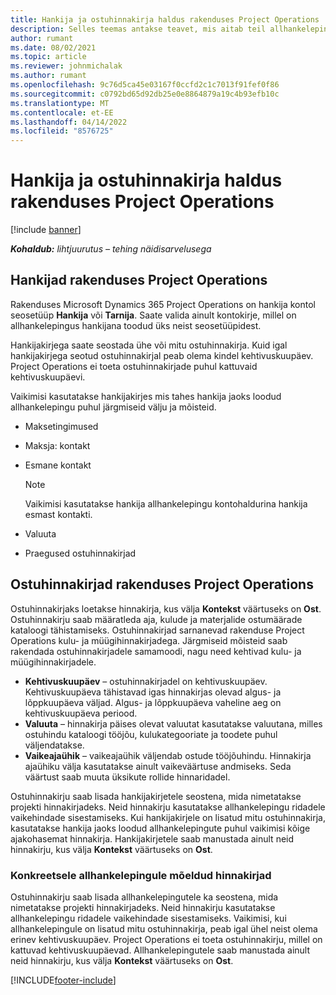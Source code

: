 ```yaml
---
title: Hankija ja ostuhinnakirja haldus rakenduses Project Operations
description: Selles teemas antakse teavet, mis aitab teil allhankelepingute jaoks luua ja hallata hankija andmeid ning ostuhinnakirju.
author: rumant
ms.date: 08/02/2021
ms.topic: article
ms.reviewer: johnmichalak
ms.author: rumant
ms.openlocfilehash: 9c76d5ca45e03167f0ccfd2c1c7013f91fef0f86
ms.sourcegitcommit: c0792bd65d92db25e0e8864879a19c4b93efb10c
ms.translationtype: MT
ms.contentlocale: et-EE
ms.lasthandoff: 04/14/2022
ms.locfileid: "8576725"
---
```

# <a name="vendor-and-purchase-price-list-management-in-project-operations"></a>Hankija ja ostuhinnakirja haldus rakenduses Project Operations

[!include [banner](../../includes/dataverse-preview.md)]

_**Kohaldub:** lihtjuurutus – tehing näidisarvelusega_

## <a name="vendors-in-project-operations"></a>Hankijad rakenduses Project Operations

Rakenduses Microsoft Dynamics 365 Project Operations on hankija kontol seosetüüp **Hankija** või **Tarnija**. Saate valida ainult kontokirje, millel on allhankelepingus hankijana toodud üks neist seosetüüpidest.

Hankijakirjega saate seostada ühe või mitu ostuhinnakirja. Kuid igal hankijakirjega seotud ostuhinnakirjal peab olema kindel kehtivuskuupäev. Project Operations ei toeta ostuhinnakirjade puhul kattuvaid kehtivuskuupäevi.

Vaikimisi kasutatakse hankijakirjes mis tahes hankija jaoks loodud allhankelepingu puhul järgmiseid välju ja mõisteid.

- Maksetingimused
- Maksja: kontakt
- Esmane kontakt

    > [!NOTE]
    > Vaikimisi kasutatakse hankija allhankelepingu kontohaldurina hankija esmast kontakti.

- Valuuta
- Praegused ostuhinnakirjad

## <a name="purchase-price-lists-in-project-operations"></a>Ostuhinnakirjad rakenduses Project Operations

Ostuhinnakirjaks loetakse hinnakirja, kus välja **Kontekst** väärtuseks on **Ost**. Ostuhinnakirju saab määratleda aja, kulude ja materjalide ostumäärade kataloogi tähistamiseks. Ostuhinnakirjad sarnanevad rakenduse Project Operations kulu- ja müügihinnakirjadega. Järgmiseid mõisteid saab rakendada ostuhinnakirjadele samamoodi, nagu need kehtivad kulu- ja müügihinnakirjadele.

- **Kehtivuskuupäev** – ostuhinnakirjadel on kehtivuskuupäev. Kehtivuskuupäeva tähistavad igas hinnakirjas olevad algus- ja lõppkuupäeva väljad. Algus- ja lõppkuupäeva vaheline aeg on kehtivuskuupäeva periood.
- **Valuuta** – hinnakirja päises olevat valuutat kasutatakse valuutana, milles ostuhindu kataloogi tööjõu, kulukategooriate ja toodete puhul väljendatakse.
- **Vaikeajaühik** – vaikeajaühik väljendab ostude tööjõuhindu. Hinnakirja ajaühiku välja kasutatakse ainult vaikeväärtuse andmiseks. Seda väärtust saab muuta üksikute rollide hinnaridadel.

Ostuhinnakirju saab lisada hankijakirjetele seostena, mida nimetatakse projekti hinnakirjadeks. Neid hinnakirju kasutatakse allhankelepingu ridadele vaikehindade sisestamiseks. Kui hankijakirjele on lisatud mitu ostuhinnakirja, kasutatakse hankija jaoks loodud allhankelepingute puhul vaikimisi kõige ajakohasemat hinnakirja. Hankijakirjetele saab manustada ainult neid hinnakirju, kus välja **Kontekst** väärtuseks on **Ost**.

### <a name="subcontract-specific-purchase-price-lists"></a>Konkreetsele allhankelepingule mõeldud hinnakirjad

Ostuhinnakirju saab lisada allhankelepingutele ka seostena, mida nimetatakse projekti hinnakirjadeks. Neid hinnakirju kasutatakse allhankelepingu ridadele vaikehindade sisestamiseks. Vaikimisi, kui allhankelepingule on lisatud mitu ostuhinnakirja, peab igal ühel neist olema erinev kehtivuskuupäev. Project Operations ei toeta ostuhinnakirju, millel on kattuvad kehtivuskuupäevad. Allhankelepingutele saab manustada ainult neid hinnakirju, kus välja **Kontekst** väärtuseks on **Ost**.

[!INCLUDE[footer-include](../../includes/footer-banner.md)]
